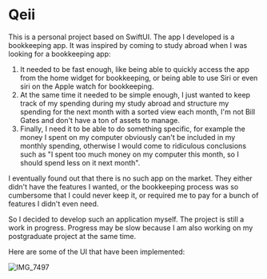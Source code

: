# Qeii

This is a personal project based on SwiftUI. The app I developed is a bookkeeping app. It was inspired by coming to study abroad when I was looking for a bookkeeping app: 

1. It needed to be fast enough, like being able to quickly access the app from the home widget for bookkeeping, or being able to use Siri or even siri on the Apple watch for bookkeeping. 
2. At the same time it needed to be simple enough, I just wanted to keep track of my spending during my study abroad and structure my spending for the next month with a sorted view each month, I'm not Bill Gates and don't have a ton of assets to manage. 
3. Finally, I need it to be able to do something specific, for example the money I spent on my computer obviously can't be included in my monthly spending, otherwise I would come to ridiculous conclusions such as  "I spent too much money on my computer this month, so I should spend less on it next month".

I eventually found out that there is no such app on the market. They either didn't have the features I wanted, or the bookkeeping process was so cumbersome that I could never keep it, or required me to pay for a bunch of features I didn't even need.

So I decided to develop such an application myself. The project is still a work in progress. Progress may be slow because I am also working on my postgraduate project at the same time. 

Here are some of the UI that have been implemented: 

![IMG_7497](https://user-images.githubusercontent.com/37061310/176326544-3d67cd1a-2b75-4657-a36c-51dc3f3c512b.jpeg)

